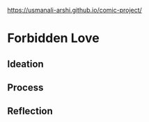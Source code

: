 https://usmanali-arshi.github.io/comic-project/
# Forbidden Love
## Ideation


## Process



## Reflection


